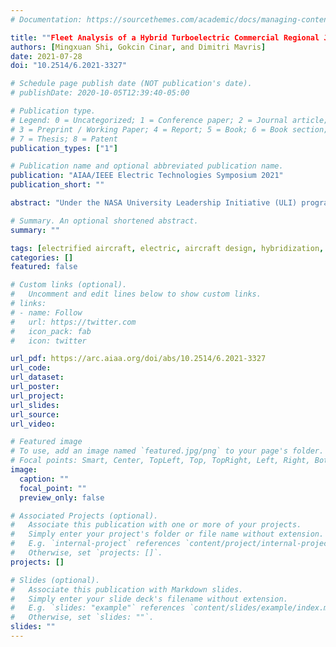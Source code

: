 ```yaml
---
# Documentation: https://sourcethemes.com/academic/docs/managing-content/

title: ""Fleet Analysis of a Hybrid Turboelectric Commercial Regional Jet under NASA ULI Program"
authors: [Mingxuan Shi, Gokcin Cinar, and Dimitri Mavris]
date: 2021-07-28
doi: "10.2514/6.2021-3327"

# Schedule page publish date (NOT publication's date).
# publishDate: 2020-10-05T12:39:40-05:00

# Publication type.
# Legend: 0 = Uncategorized; 1 = Conference paper; 2 = Journal article;
# 3 = Preprint / Working Paper; 4 = Report; 5 = Book; 6 = Book section;
# 7 = Thesis; 8 = Patent
publication_types: ["1"]

# Publication name and optional abbreviated publication name.
publication: "AIAA/IEEE Electric Technologies Symposium 2021"
publication_short: ""

abstract: "Under the NASA University Leadership Initiative (ULI) program, researchers from multiple institutes are collaborating on development of technologies for a hybrid turboelectric distributed propulsion (HTeDP) regional jet which aims to enter service in the 2030 timeframe. The performances of the aircraft for a typical mission has been evaluated in the previous work. However, from the existing literature, there is seldom studies on the fleet performances for a hybrid or turboelectric aircraft. Therefore, this paper performs research on a fleet of the ULI HTeDP aircraft, by conducting mission-level analyses on missions with different payloads, ranges, and hybridization schedules. In addition, the assumptions for power grid life-cycle cost and emissions are used to predict the corresponding life-cycle cost and emissions for the selected fleet. A sensitivity analysis is further performed to study the impacts of the assumptions on the fleet life-cycle cost and emissions. It is also studied how much the life-cycle cost and emission for power grid need to be improved to meet the expected benefit target brought by hybridization."

# Summary. An optional shortened abstract.
summary: ""

tags: [electrified aircraft, electric, aircraft design, hybridization, power management, propulsion architecture, fleet analysis]
categories: []
featured: false

# Custom links (optional).
#   Uncomment and edit lines below to show custom links.
# links:
# - name: Follow
#   url: https://twitter.com
#   icon_pack: fab
#   icon: twitter

url_pdf: https://arc.aiaa.org/doi/abs/10.2514/6.2021-3327
url_code:
url_dataset:
url_poster:
url_project:
url_slides:
url_source:
url_video:

# Featured image
# To use, add an image named `featured.jpg/png` to your page's folder. 
# Focal points: Smart, Center, TopLeft, Top, TopRight, Left, Right, BottomLeft, Bottom, BottomRight.
image:
  caption: ""
  focal_point: ""
  preview_only: false

# Associated Projects (optional).
#   Associate this publication with one or more of your projects.
#   Simply enter your project's folder or file name without extension.
#   E.g. `internal-project` references `content/project/internal-project/index.md`.
#   Otherwise, set `projects: []`.
projects: []

# Slides (optional).
#   Associate this publication with Markdown slides.
#   Simply enter your slide deck's filename without extension.
#   E.g. `slides: "example"` references `content/slides/example/index.md`.
#   Otherwise, set `slides: ""`.
slides: ""
---
```

